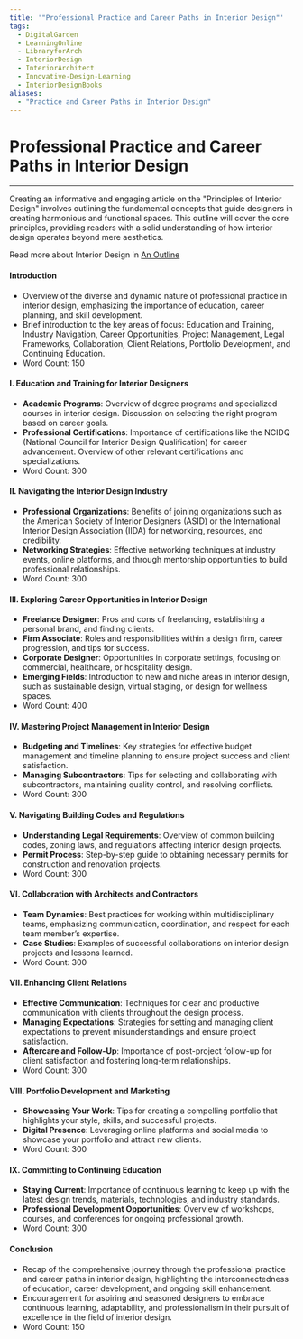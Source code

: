 ```yaml
---
title: '"Professional Practice and Career Paths in Interior Design"'
tags:
  - DigitalGarden
  - LearningOnline
  - LibraryforArch
  - InteriorDesign
  - InteriorArchitect
  - Innovative-Design-Learning
  - InteriorDesignBooks
aliases:
  - "Practice and Career Paths in Interior Design"
---
```

# Professional Practice and Career Paths in Interior Design
---
Creating an informative and engaging article on the "Principles of Interior Design" involves outlining the fundamental concepts that guide designers in creating harmonious and functional spaces. This outline will cover the core principles, providing readers with a solid understanding of how interior design operates beyond mere aesthetics.

Read more about Interior Design in [An Outline](obsidian://open?vault=MyVault&file=content_en%2FInterior%20Design%2FAn%20Outline)


#### Introduction
- Overview of the diverse and dynamic nature of professional practice in interior design, emphasizing the importance of education, career planning, and skill development.
- Brief introduction to the key areas of focus: Education and Training, Industry Navigation, Career Opportunities, Project Management, Legal Frameworks, Collaboration, Client Relations, Portfolio Development, and Continuing Education.
- Word Count: 150

#### I. Education and Training for Interior Designers
- **Academic Programs**: Overview of degree programs and specialized courses in interior design. Discussion on selecting the right program based on career goals.
- **Professional Certifications**: Importance of certifications like the NCIDQ (National Council for Interior Design Qualification) for career advancement. Overview of other relevant certifications and specializations.
- Word Count: 300

#### II. Navigating the Interior Design Industry
- **Professional Organizations**: Benefits of joining organizations such as the American Society of Interior Designers (ASID) or the International Interior Design Association (IIDA) for networking, resources, and credibility.
- **Networking Strategies**: Effective networking techniques at industry events, online platforms, and through mentorship opportunities to build professional relationships.
- Word Count: 300

#### III. Exploring Career Opportunities in Interior Design
- **Freelance Designer**: Pros and cons of freelancing, establishing a personal brand, and finding clients.
- **Firm Associate**: Roles and responsibilities within a design firm, career progression, and tips for success.
- **Corporate Designer**: Opportunities in corporate settings, focusing on commercial, healthcare, or hospitality design.
- **Emerging Fields**: Introduction to new and niche areas in interior design, such as sustainable design, virtual staging, or design for wellness spaces.
- Word Count: 400

#### IV. Mastering Project Management in Interior Design
- **Budgeting and Timelines**: Key strategies for effective budget management and timeline planning to ensure project success and client satisfaction.
- **Managing Subcontractors**: Tips for selecting and collaborating with subcontractors, maintaining quality control, and resolving conflicts.
- Word Count: 300

#### V. Navigating Building Codes and Regulations
- **Understanding Legal Requirements**: Overview of common building codes, zoning laws, and regulations affecting interior design projects.
- **Permit Process**: Step-by-step guide to obtaining necessary permits for construction and renovation projects.
- Word Count: 300

#### VI. Collaboration with Architects and Contractors
- **Team Dynamics**: Best practices for working within multidisciplinary teams, emphasizing communication, coordination, and respect for each team member’s expertise.
- **Case Studies**: Examples of successful collaborations on interior design projects and lessons learned.
- Word Count: 300

#### VII. Enhancing Client Relations
- **Effective Communication**: Techniques for clear and productive communication with clients throughout the design process.
- **Managing Expectations**: Strategies for setting and managing client expectations to prevent misunderstandings and ensure project satisfaction.
- **Aftercare and Follow-Up**: Importance of post-project follow-up for client satisfaction and fostering long-term relationships.
- Word Count: 300

#### VIII. Portfolio Development and Marketing
- **Showcasing Your Work**: Tips for creating a compelling portfolio that highlights your style, skills, and successful projects.
- **Digital Presence**: Leveraging online platforms and social media to showcase your portfolio and attract new clients.
- Word Count: 300

#### IX. Committing to Continuing Education
- **Staying Current**: Importance of continuous learning to keep up with the latest design trends, materials, technologies, and industry standards.
- **Professional Development Opportunities**: Overview of workshops, courses, and conferences for ongoing professional growth.
- Word Count: 300

#### Conclusion
- Recap of the comprehensive journey through the professional practice and career paths in interior design, highlighting the interconnectedness of education, career development, and ongoing skill enhancement.
- Encouragement for aspiring and seasoned designers to embrace continuous learning, adaptability, and professionalism in their pursuit of excellence in the field of interior design.
- Word Count: 150
